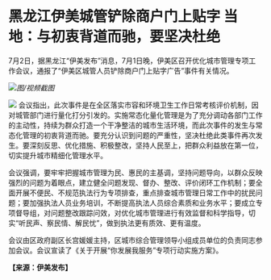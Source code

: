 

# 黑龙江伊美城管铲除商户门上贴字 当地：与初衷背道而驰，要坚决杜绝

7月2日，据黑龙江“伊美发布”消息，7月1日晚，伊美区召开优化城市管理专项工作会议，通报了“伊美区城管人员铲除商户门上贴字广告”事件有关情况。

![](https://inews.gtimg.com/om_bt/Ol_AtUjDIfSciadSqDeEBBLGFT0P3vv2fhMWYr4p6SbVQAA/1000)_图/视频截图_

![](https://inews.gtimg.com/om_bt/ORaOT38Up3ilbN6SBZcW5xt3Gk6IgUgkXJuP_xXj5bEUIAA/1000)
会议指出，此次事件是在全区落实市容和环境卫生工作日常考核评价机制，因对城管部门进行量化打分引发的。实施常态化量化管理是为了充分调动各部门工作的主动性，持续为群众打造一个干净整洁的城市生活环境，而此次事件的发生与常态化管理的初衷背道而驰。要充分认识到问题的严重性，坚决杜绝此类事件再次发生。要深刻反思、优化措施、积极整改，坚持人民至上，把群众利益放在第一位，切实提升城市精细化管理水平。

会议强调，要牢牢把握城市管理为民、惠民的主基调，坚持问题导向，以群众反映强烈的问题为着眼点，建立健全问题发现、督办、整改、评价闭环工作机制；要全面开展不便民、不规范执法行为专项排查，重点排查城市管理日常工作中的扰民问题；要加强执法人员业务培训，不断提高执法人员综合素质和业务水平；要成立专项督导组，对问题整改跟踪问效，对优化城市管理进行有效监督和科学指导，切实“听民声、察民情、解民忧”，做到执法更有质效、更有温度。

会议由区政府副区长宫媛媛主持，区城市综合管理领导小组成员单位的负责同志参加会议。会议宣读了《关于开展“你发展我服务”专项行动实施方案》。

**【来源：伊美发布】**

